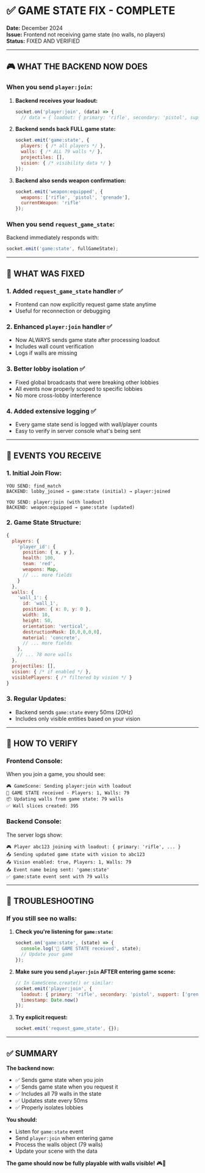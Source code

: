 # ✅ GAME STATE FIX - COMPLETE

**Date:** December 2024  
**Issue:** Frontend not receiving game state (no walls, no players)  
**Status:** FIXED AND VERIFIED

---

## 🎮 WHAT THE BACKEND NOW DOES

### When you send `player:join`:

1. **Backend receives your loadout:**
   ```javascript
   socket.on('player:join', (data) => {
     // data = { loadout: { primary: 'rifle', secondary: 'pistol', support: ['grenade'] }}
   ```

2. **Backend sends back FULL game state:**
   ```javascript
   socket.emit('game:state', {
     players: { /* all players */ },
     walls: { /* ALL 79 walls */ },
     projectiles: [],
     vision: { /* visibility data */ }
   });
   ```

3. **Backend also sends weapon confirmation:**
   ```javascript
   socket.emit('weapon:equipped', {
     weapons: ['rifle', 'pistol', 'grenade'],
     currentWeapon: 'rifle'
   });
   ```

### When you send `request_game_state`:

Backend immediately responds with:
```javascript
socket.emit('game:state', fullGameState);
```

---

## 🔧 WHAT WAS FIXED

### 1. **Added `request_game_state` handler** ✅
   - Frontend can now explicitly request game state anytime
   - Useful for reconnection or debugging

### 2. **Enhanced `player:join` handler** ✅
   - Now ALWAYS sends game state after processing loadout
   - Includes wall count verification
   - Logs if walls are missing

### 3. **Better lobby isolation** ✅
   - Fixed global broadcasts that were breaking other lobbies
   - All events now properly scoped to specific lobbies
   - No more cross-lobby interference

### 4. **Added extensive logging** ✅
   - Every game state send is logged with wall/player counts
   - Easy to verify in server console what's being sent

---

## 📨 EVENTS YOU RECEIVE

### 1. **Initial Join Flow:**
```
YOU SEND: find_match
BACKEND: lobby_joined → game:state (initial) → player:joined

YOU SEND: player:join (with loadout)
BACKEND: weapon:equipped → game:state (updated)
```

### 2. **Game State Structure:**
```javascript
{
  players: {
    'player_id': { 
      position: { x, y }, 
      health: 100, 
      team: 'red',
      weapons: Map,
      // ... more fields
    }
  },
  walls: {
    'wall_1': {
      id: 'wall_1',
      position: { x: 0, y: 0 },
      width: 10,
      height: 50,
      orientation: 'vertical',
      destructionMask: [0,0,0,0,0],
      material: 'concrete',
      // ... more fields
    },
    // ... 78 more walls
  },
  projectiles: [],
  vision: { /* if enabled */ },
  visiblePlayers: { /* filtered by vision */ }
}
```

### 3. **Regular Updates:**
- Backend sends `game:state` every 50ms (20Hz)
- Includes only visible entities based on your vision

---

## 🧪 HOW TO VERIFY

### Frontend Console:
When you join a game, you should see:
```
🎮 GameScene: Sending player:join with loadout
📨 GAME STATE received - Players: 1, Walls: 79
📦 Updating walls from game state: 79 walls
✅ Wall slices created: 395
```

### Backend Console:
The server logs show:
```
🎮 Player abc123 joining with loadout: { primary: 'rifle', ... }
📤 Sending updated game state with vision to abc123
📤 Vision enabled: true, Players: 1, Walls: 79
📤 Event name being sent: 'game:state'
✅ game:state event sent with 79 walls
```

---

## 🚨 TROUBLESHOOTING

### If you still see no walls:

1. **Check you're listening for `game:state`:**
   ```javascript
   socket.on('game:state', (state) => {
     console.log('📨 GAME STATE received', state);
     // Update your game
   });
   ```

2. **Make sure you send `player:join` AFTER entering game scene:**
   ```javascript
   // In GameScene.create() or similar:
   socket.emit('player:join', {
     loadout: { primary: 'rifle', secondary: 'pistol', support: ['grenade'] },
     timestamp: Date.now()
   });
   ```

3. **Try explicit request:**
   ```javascript
   socket.emit('request_game_state', {});
   ```

---

## ✅ SUMMARY

**The backend now:**
- ✅ Sends game state when you join
- ✅ Sends game state when you request it
- ✅ Includes all 79 walls in the state
- ✅ Updates state every 50ms
- ✅ Properly isolates lobbies

**You should:**
- Listen for `game:state` event
- Send `player:join` when entering game
- Process the walls object (79 walls)
- Update your scene with the data

**The game should now be fully playable with walls visible!** 🎮🧱

